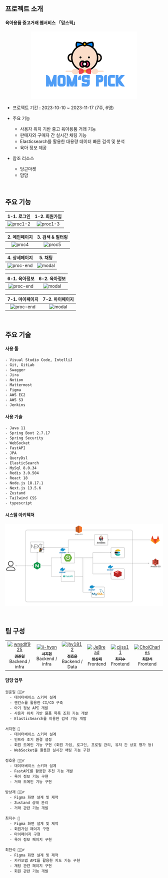 ## 프로젝트 소개
#### 육아용품 중고거래 웹서비스 「맘스픽」 
<div align=center>
  <img src="readme_assets/logo.png" />
</div>

- 프로젝트 기간 : 2023-10-10 ~ 2023-11-17 (7주, 6명)

- 주요 기능
    - 사용자 위치 기반 중고 육아용품 거래 기능
    - 판매자와 구매자 간 실시간 채팅 기능
    - Elasticsearch를 활용한 대용량 데이터 빠른 검색 및 분석 
    - 육아 정보 제공 

- 참조 리소스
    - 당근마켓
    - 맘맘   
<br>      

## 주요 기능
|1-1. 로그인|1-2. 회원가입|
|:---:|:---:|
|![proc1-2](/readme_assets/C202%20시연%20시나리오_page-0001.jpg)|![proc1-3](/readme_assets/C202%20시연%20시나리오_page-0002.jpg)|

|2. 메인페이지 |3. 검색 & 필터링|
|:---:|:---:|
|![proc4](/readme_assets/C202%20시연%20시나리오_page-0005.jpg)|![proc5](/readme_assets/C202%20시연%20시나리오_page-0006.jpg)|

|4. 상세페이지|5. 채팅|
|:---:|:---:|
|![proc-end](/readme_assets/C202%20시연%20시나리오_page-0007.jpg)|![modal](/readme_assets/C202%20시연%20시나리오_page-0008.jpg)|

|6-1. 육아정보|6-2. 육아정보|
|:---:|:---:|
|![proc-end](/readme_assets/C202%20시연%20시나리오_page-0009.jpg)|![modal](/readme_assets/C202%20시연%20시나리오_page-0010.jpg)|

|7-1. 마이페이지|7-2. 마이페이지|
|:---:|:---:|
|![proc-end](/readme_assets/C202%20시연%20시나리오_page-0011.jpg)|![modal](/readme_assets/C202%20시연%20시나리오_page-0012.jpg)|
<br>

## 주요 기술
#### 사용 툴
```
- Visual Studio Code, IntelliJ
- Git, GitLab
- Swagger
- Jira
- Notion
- Mattermost
- Figma
- AWS EC2
- AWS S3
- Jenkins
```

#### 사용 기술
```
- Java 11
- Spring Boot 2.7.17
- Spring Security
- WebSocket
- FastAPI
- JPA
- QueryDsl 
- ElasticSearch
- MySql 8.0.34
- Redis 3.0.504
- React 18
- Node.js 18.17.1
- Next.js 13.5.6
- Zustand 
- Tailwind CSS 
- typescript
```

#### 시스템 아키텍쳐
![architecture](/readme_assets/architecture.png)

<br>

## 팀 구성 
<table align="center">
    <tr align="center">
        <td><a href="https://github.com/wnsdlf925">
            <img src="https://avatars.githubusercontent.com/u/62425882?v=4" width="100px" height="100px" alt="wnsdlf925"/><br />
            <sub><b>권준일</b></sub></a>
            <br/> Backend / infra 
        </td>
        <td><a href="https://github.com/ji-hyon">
            <img src="https://avatars.githubusercontent.com/u/120673992?v=4" width="100px" height="100px" alt="ji-hyon"/><br />
            <sub><b>서지현</b></sub></a>  
            <br /> Backend / infra 
        </td>
        <td><a href="https://github.com/jhy1812">
            <img src="https://avatars.githubusercontent.com/u/122588619?v=4" width="100px" height="100px"alt="jhy1812"/><br />
            <sub><b>정호윤</b></sub></a>
            <br /> Backend / Data  
        </td>
        <td><a href="https://github.com/JeBread">
            <img src="https://avatars.githubusercontent.com/u/108921478?v=4" width="100px" height="100px" alt="JeBread"/><br />
            <sub><b>방상제</b></sub></a>
            <br /> Frontend 
        </td>
        <td><a href="https://github.com/cjjss11">
            <img src="https://avatars.githubusercontent.com/u/122518199?v=4" width="100px" height="100px" alt="cjjss11"/><br />
            <sub><b>최지수</b></sub></a>
            <br /> Frontend 
        </td>
        <td><a href="https://github.com/ChoiCharles">
            <img src="https://avatars.githubusercontent.com/u/122588654?v=4" width="100px" height="100px" alt="ChoiCharles"/><br />
            <sub><b>최찬석</b></sub></a>
            <br /> Frontend 
        </td>
    </tr>
</table>

#### 담당 업무
```
권준일 🙋🏻‍♂️  
  - 데이터베이스 스키마 설계
  - 젠킨스를 활용한 CI/CD 구축
  - 아기 정보 API 개발
  - 사용자 위치 기반 물품 목록 조회 기능 개발
  - ElasticSearch를 이용한 검색 기능 개발
  
서지현 🙋
  - 데이터베이스 스키마 설계
  - 인프라 초기 환경 설정 
  - 회원 도메인 기능 구현 (회원 가입, 로그인, 프로필 관리, 유저 간 상호 평가 등)
  - WebSocket을 활용한 실시간 채팅 기능 구현

정호윤 🙋🏻‍♂️ 
  - 데이터베이스 스키마 설계
  - FastAPI를 활용한 추천 기능 개발
  - 육아 정보 기능 구현
  - 거래 도메인 기능 구현

방상제 🙋🏻‍♂️ 
  - Figma 화면 설계 및 제작 
  - Zustand 상태 관리 
  - 거래 관련 기능 개발

최지수 🙋
  - Figma 화면 설계 및 제작 
  - 회원가입 페이지 구현
  - 마이페이지 구현
  - 육아 정보 페이지 구현 

최찬석 🙋🏻‍♂️   
  - Figma 화면 설계 및 제작 
  - 카카오맵 API를 활용한 지도 기능 구현
  - 채팅 관련 페이지 구현
  - 회원 관련 기능 개발 
```
